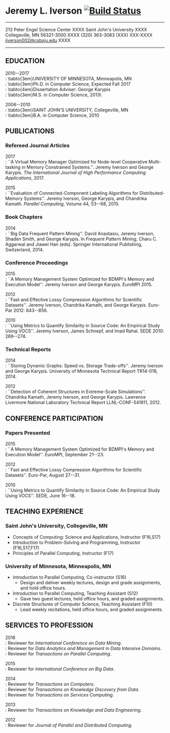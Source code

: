 # Jeremy L. Iverson [![Build Status](https://travis-ci.org/jiverson002/CV.svg?branch=master)](https://travis-ci.org/jiverson002/CV)

-----------------------------------------------   ------------------------------
213 Peter Engel Science Center                                              XXXX
Saint John's University                                                     XXXX
Collegeville, MN 56321-3000                                                 XXXX
(320) 363-3083                                                    (XXX) XXX-XXXX
jiverson002@csbsju.edu                                                      XXXX
-----------------------------------------------   ------------------------------

## EDUCATION
2010--2017  
  : \tabto{3em}UNIVERSITY OF MINNESOTA, Minneapolis, MN  
  : \tabto{3em}Ph.D. in Computer Science, Expected Fall 2017  
  : \tabto{4em}Dissertation Adviser: George Karypis  
  : \tabto{3em}M.S. in Computer Science, 2013\

2006--2010  
  : \tabto{3em}SAINT JOHN'S UNIVERSITY, Collegeville, MN  
  : \tabto{3em}B.A. in Computer Science, 2010

## PUBLICATIONS
### Refereed Journal Articles
2017  
  : ``A Virtual Memory Manager Optimized for Node-level Cooperative
    Multi-tasking in Memory Constrained Systems.''. Jeremy Iverson and George
    Karypis. *The International Journal of High Performance Computing
    Applications*, 2017.

2015  
  : ``Evaluation of Connected-Component Labeling Algorithms for
    Distributed-Memory Systems''. Jeremy Iverson, George Karypis, and Chandrika
    Kamath. *Parallel Computing*, Volume 44, 53--68, 2015.

### Book Chapters
2014  
  : ``Big Data Frequent Pattern Mining''. David Anastasiu, Jeremy Iverson,
    Shaden Smith, and George Karypis. In *Frequent Pattern Mining*, Charu C.
    Aggarwal and Jiawei Han (eds). Springer International Publishing,
    Switzerland, 2014.

### Conference Proceedings
2015  
  : ``A Memory Management System Optimized for BDMPI's Memory and Execution
    Model''. Jeremy Iverson and George Karypis. EuroMPI 2015.

2012  
  : ``Fast and Effective Lossy Compression Algorithms for Scientific Datasets''.
    Jeremy Iverson, Chandrika Kamath, and George Karypis. Euro-Par 2012:
    843--856.

2010  
  : ``Using Metrics to Quantify Similarity in Source Code: An Empirical Study
    Using VOCS''. Jeremy Iverson, James Schnepf, and Imad Rahal. SEDE 2010:
    269--274.

### Technical Reports
2014  
  : ``Storing Dynamic Graphs: Speed vs. Storage Trade-offs''. Jeremy Iverson and
    George Karypis. University of Minnesota Technical Report TR14-018, 2014.

2012  
  : ``Detection of Coherent Structures in Extreme-Scale Simulations''. Chandrika
    Kamath, Jeremy Iverson, and George Karypis. Lawrence Livermore National
    Laboratory Technical Report LLNL-CONF-541611, 2012.

## CONFERENCE PARTICIPATION
### Papers Presented
2015  
  : ``A Memory Management System Optimized for BDMPI's Memory and Execution
    Model''. EuroMPI, September 21--23.

2012  
  : ``Fast and Effective Lossy Compression Algorithms for Scientific Datasets''.
    Euro-Par, August 27--31.

2010  
  : ``Using Metrics to Quantify Similarity in Source Code: An Empirical Study
    Using VOCS''. SEDE, June 16--18.

## TEACHING EXPERIENCE
### Saint John's University, Collegeville, MN
* Concepts of Computing: Science and Applications, Instructor (F16,S17)
* Introduction to Problem-Solving and Programming, Instructor (F16,S17,F17)
* Principles of Parallel Computing, Instructor (F17)

### University of Minnesota, Minneapolis, MN
* Introduction to Parallel Computing, Co-instructor (S16)
    + Design and deliver weekly lectures, design and grade assignments, and hold
      office hours.
* Introduction to Parallel Computing, Teaching Assistant (S12)
    + Gave two guest lectures, held office hours, and graded assignments.
* Discrete Structures of Computer Science, Teaching Assistant (F10)
    + Lead weekly recitations, held office hours, and graded assignments.

## SERVICES TO PROFESSION
2016  
  : Reviewer for *International Conference on Data Mining*.  
  : Reviewer for *Data Analytics and Management in Data Intensive Domains*.  
  : Reviewer for *Transactions on Parallel Computing*.

2015  
  : Reviewer for *International Conference on Big Data*.

2014  
  : Reviewer for *Transactions on Computers*.  
  : Reviewer for *Transactions on Knowledge Discovery from Data*.  
  : Reviewer for *Transactions on Services Computing*.

2013  
  : Reviewer for *Transactions on Knowledge and Data Engineering*.

2012  
  : Reviewer for *Journal of Parallel and Distributed Computing*.
